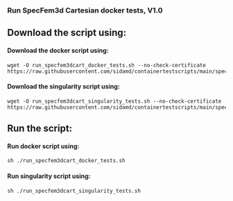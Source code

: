 ### Run SpecFem3d Cartesian docker tests, V1.0 
## Download the script using:
#### Download the docker script using:
```
wget -O run_specfem3dcart_docker_tests.sh --no-check-certificate https://raw.githubusercontent.com/sidamd/containertestscripts/main/specfem3d_cart/run_specfem3dcart_docker_tests.sh
```
#### Download the singularity script using:
```
wget -O run_specfem3dcart_singularity_tests.sh --no-check-certificate https://raw.githubusercontent.com/sidamd/containertestscripts/main/specfem3d_cart/run_specfem3dcart_singularity_tests.sh
```
## Run the script:
#### Run docker script using:
```
sh ./run_specfem3dcart_docker_tests.sh
```
#### Run singularity script using:
```
sh ./run_specfem3dcart_singularity_tests.sh
